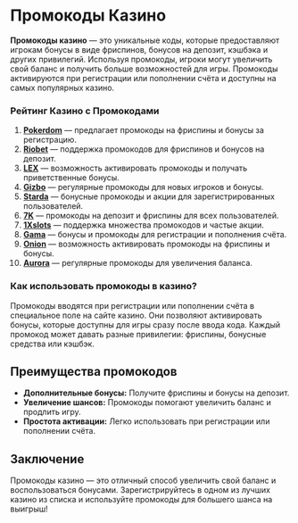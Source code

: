 # Промокоды Казино

**Промокоды казино** — это уникальные коды, которые предоставляют игрокам бонусы в виде фриспинов, бонусов на депозит, кэшбэка и других привилегий. Используя промокоды, игроки могут увеличить свой баланс и получить больше возможностей для игры. Промокоды активируются при регистрации или пополнении счёта и доступны на самых популярных казино.

### Рейтинг Казино с Промокодами

1. **[Pokerdom](https://brandplay.link/4k77v2yx)** — предлагает промокоды на фриспины и бонусы за регистрацию.
2. **[Riobet](https://brandplay.link/7xBLTPyj)** — поддержка промокодов для фриспинов и бонусов на депозит.
3. **[LEX](https://brandplay.link/zW4hdDFV)** — возможность активировать промокоды и получать приветственные бонусы.
4. **[Gizbo](https://brandplay.link/bprXw4YV)** — регулярные промокоды для новых игроков и бонусы.
5. **[Starda](https://brandplay.link/fB7xwRFL)** — бонусные промокоды и акции для зарегистрированных пользователей.
6. **[7K](https://brandplay.link/BvQyFShp)** — промокоды на депозит и фриспины для всех пользователей.
7. **[1Xslots](https://brandplay.link/hSB1khtr)** — поддержка множества промокодов и частые акции.
8. **[Gama](https://brandplay.link/j6NMKsDz)** — бонусы и промокоды для регистрации и пополнения счёта.
9. **[Onion](https://brandplay.link/zBGRVpQ9)** — возможность активировать промокоды на фриспины и бонусы.
10. **[Aurora](https://10trafic-stat2.com/click/668546556bcc6313411604bd/6766/13032/subaccount)** — регулярные промокоды для увеличения баланса.

### Как использовать промокоды в казино?

Промокоды вводятся при регистрации или пополнении счёта в специальное поле на сайте казино. Они позволяют активировать бонусы, которые доступны для игры сразу после ввода кода. Каждый промокод может давать разные привилегии: фриспины, бонусные средства или кэшбэк.

## Преимущества промокодов

- **Дополнительные бонусы:** Получите фриспины и бонусы на депозит.
- **Увеличение шансов:** Промокоды помогают увеличить баланс и продлить игру.
- **Простота активации:** Легко использовать при регистрации или пополнении счёта.

## Заключение

Промокоды казино — это отличный способ увеличить свой баланс и воспользоваться бонусами. Зарегистрируйтесь в одном из лучших казино из списка и используйте промокоды для большего шанса на выигрыш!
